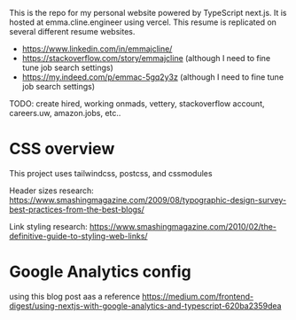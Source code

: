 This is the repo for my personal website powered by TypeScript next.js. It is hosted at emma.cline.engineer using vercel. This resume is replicated on several different resume websites.

- https://www.linkedin.com/in/emmajcline/
- https://stackoverflow.com/story/emmajcline (although I need to fine tune job search settings)
- https://my.indeed.com/p/emmac-5gq2y3z (although I need to fine tune job search settings)

TODO: create hired, working onmads, vettery, stackoverflow account, careers.uw, amazon.jobs, etc..

# CSS overview

This project uses tailwindcss, postcss, and cssmodules

Header sizes research: https://www.smashingmagazine.com/2009/08/typographic-design-survey-best-practices-from-the-best-blogs/

Link styling research: https://www.smashingmagazine.com/2010/02/the-definitive-guide-to-styling-web-links/

# Google Analytics config

using this blog post aas a reference https://medium.com/frontend-digest/using-nextjs-with-google-analytics-and-typescript-620ba2359dea
